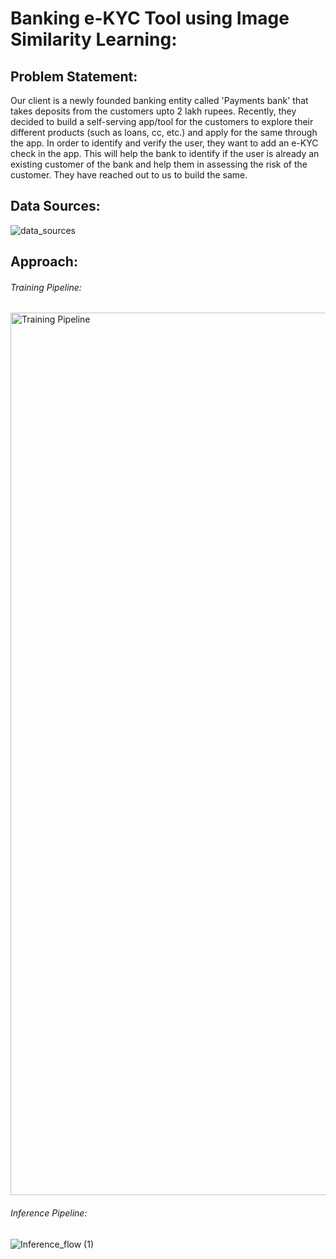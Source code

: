 # Banking e-KYC Tool using Image Similarity Learning:

## Problem Statement:
Our client is a newly founded banking entity called 'Payments bank' that takes deposits from the customers upto 2 lakh rupees.
Recently, they decided to build a self-serving app/tool for the customers to explore their different products (such as loans, cc, etc.) and apply for the same through the app.
In order to identify and verify the user, they want to add an e-KYC check in the app. This will help the bank to identify if the user is already an existing customer of the bank and help them in assessing the risk of the customer.
They have reached out to us to build the same.

## Data Sources:
![data_sources](https://user-images.githubusercontent.com/59790611/199399064-592f8b9c-8734-4679-9733-fb5089736dde.jpg)

## Approach:

###### Training Pipeline:
<img width="1412" alt="Training Pipeline" src="https://user-images.githubusercontent.com/59790611/199399101-f69a3dc9-a5bb-4b15-824e-e29d6a3aff84.png">

###### Inference Pipeline:
![Inference_flow (1)](https://user-images.githubusercontent.com/59790611/199399163-adbdaa4f-8430-49a7-a2ac-0bfe1d42b7bd.jpg)
